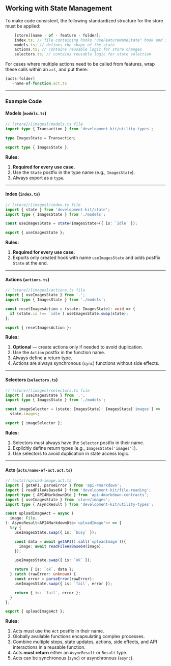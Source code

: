 ## Working with State Management

To make code consistent, the following standardized structure for the store must be applied:

```typescript
    [store][name - of - feature - folder];
    index.ts; // file containing hooks "useFeatureNameState" hook and initialization logic
    models.ts; // defines the shape of the state
    actions.ts; // contains reusable logic for store changes
    selectors.ts; // contains reusable logic for state selection
```

For cases where multiple actions need to be called from features, wrap these calls within an `act`, and put there:

```typescript
[acts-folder]
   -name-of-function.act.ts
```

---

### Example Code

#### Models (`models.ts`)

```typescript
// [store]/[images]/models.ts file
import type { Transaction } from 'development-kit/utility-types';

type ImagesState = Transaction;

export type { ImagesState };
```

**Rules:**

1. **Required for every use case.**
2. Use the `State` postfix in the type name (e.g., `ImagesState`).
3. Always export as a `type`.

---

#### Index (`index.ts`)

```typescript
// [store]/[images]/index.ts file
import { state } from 'development-kit/state';
import type { ImagesState } from './models';

const useImagesState = state<ImagesState>({ is: `idle` });

export { useImagesState };
```

**Rules:**

1. **Required for every use case.**
2. Exports only created hook with name `useImagesState` and adds postfix `State` at the end.

---

#### Actions (`actions.ts`)

```typescript
// [store]/[images]/actions.ts file
import { useImagesState } from '.';
import type { ImagesState } from './models';

const resetImagesAction = (state: ImagesState): void => {
  if (state.is !== `idle`) useImagesState.swap(state);
};

export { resetImagesAction };
```

**Rules:**

1. **Optional** — create actions only if needed to avoid duplication.
2. Use the `Action` postfix in the function name.
3. Always define a return type.
4. Actions are always synchronous (`sync`) functions without side effects.

---

#### Selectors (`selectors.ts`)

```typescript
// [store]/[images]/selectors.ts file
import { useImagesState } from '.';
import type { ImagesState } from './models';

const imageSelector = (state: ImagesState): ImagesState['images'] =>
  state.images;

export { imageSelector };
```

**Rules:**

1. Selectors must always have the `Selector` postfix in their name.
2. Explicitly define return types (e.g., `ImagesState['images']`).
3. Use selectors to avoid duplication in state access logic.

---

#### Acts (`acts/name-of-act.act.ts`)

```typescript
// [acts]/upload-image.act.ts
import { getAPI, parseError } from 'api-4markdown';
import { readFileAsBase64 } from 'development-kit/file-reading';
import type { API4MarkdownDto } from 'api-4markdown-contracts';
import { useImagesState } from 'store/images';
import type { AsyncResult } from 'development-kit/utility-types';

const uploadImageAct = async (
  image: File,
): AsyncResult<API4MarkdownDto<'uploadImage'>> => {
  try {
    useImagesState.swap({ is: `busy` });

    const data = await getAPI().call(`uploadImage`)({
      image: await readFileAsBase64(image),
    });

    useImagesState.swap({ is: `ok` });

    return { is: `ok`, data };
  } catch (rawError: unknown) {
    const error = parseError(rawError);
    useImagesState.swap({ is: `fail`, error });

    return { is: `fail`, error };
  }
};

export { uploadImageAct };
```

**Rules:**

1. Acts must use the `Act` postfix in their name.
2. Globally available functions encapsulating complex processes.
3. Combine multiple steps, state updates, actions, side effects, and API interactions in a reusable function.
4. Acts **must return** either an `AsyncResult` or `Result` type.
5. Acts can be synchronous (`sync`) or asynchronous (`async`).